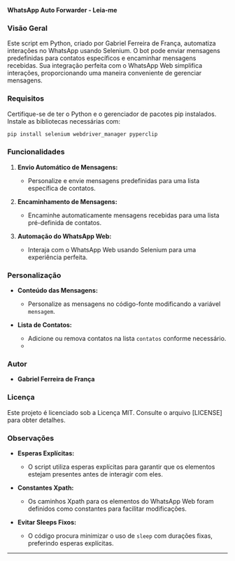 **WhatsApp Auto Forwarder - Leia-me**

### Visão Geral

Este script em Python, criado por Gabriel Ferreira de França, automatiza interações no WhatsApp usando Selenium. O bot pode enviar mensagens predefinidas para contatos específicos e encaminhar mensagens recebidas. Sua integração perfeita com o WhatsApp Web simplifica interações, proporcionando uma maneira conveniente de gerenciar mensagens.

### Requisitos

Certifique-se de ter o Python e o gerenciador de pacotes pip instalados. Instale as bibliotecas necessárias com:

```bash
pip install selenium webdriver_manager pyperclip
```

### Funcionalidades

1. **Envio Automático de Mensagens:**
   - Personalize e envie mensagens predefinidas para uma lista específica de contatos.

2. **Encaminhamento de Mensagens:**
   - Encaminhe automaticamente mensagens recebidas para uma lista pré-definida de contatos.

3. **Automação do WhatsApp Web:**
   - Interaja com o WhatsApp Web usando Selenium para uma experiência perfeita.

### Personalização

- **Conteúdo das Mensagens:**
  - Personalize as mensagens no código-fonte modificando a variável `mensagem`.

- **Lista de Contatos:**
  - Adicione ou remova contatos na lista `contatos` conforme necessário.
  - 
### Autor

- **Gabriel Ferreira de França**

### Licença

Este projeto é licenciado sob a Licença MIT. Consulte o arquivo [LICENSE] para obter detalhes.

### Observações

- **Esperas Explícitas:**
  - O script utiliza esperas explícitas para garantir que os elementos estejam presentes antes de interagir com eles.

- **Constantes Xpath:**
  - Os caminhos Xpath para os elementos do WhatsApp Web foram definidos como constantes para facilitar modificações.

- **Evitar Sleeps Fixos:**
  - O código procura minimizar o uso de `sleep` com durações fixas, preferindo esperas explícitas.

---
